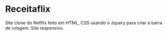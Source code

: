 # Receitaflix
Site clone do Netflix feito em HTML, CSS usando o Jquery para criar a barra de rolagem. Site responsivo.
